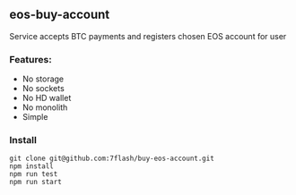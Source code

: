 ## eos-buy-account
Service accepts BTC payments and registers chosen EOS account for user

### Features:

 - No storage
 - No sockets
 - No HD wallet
 - No monolith
 - Simple

### Install
```
git clone git@github.com:7flash/buy-eos-account.git
npm install
npm run test
npm run start
```
